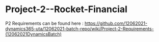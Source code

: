 # Project-2--Rocket-Financial

P2 Requirements can be found here : https://github.com/12062021-dynamics365-uta/12062021-batch-repo/wiki/Project-2-Requirements-(12062021DynamicsBatch)
